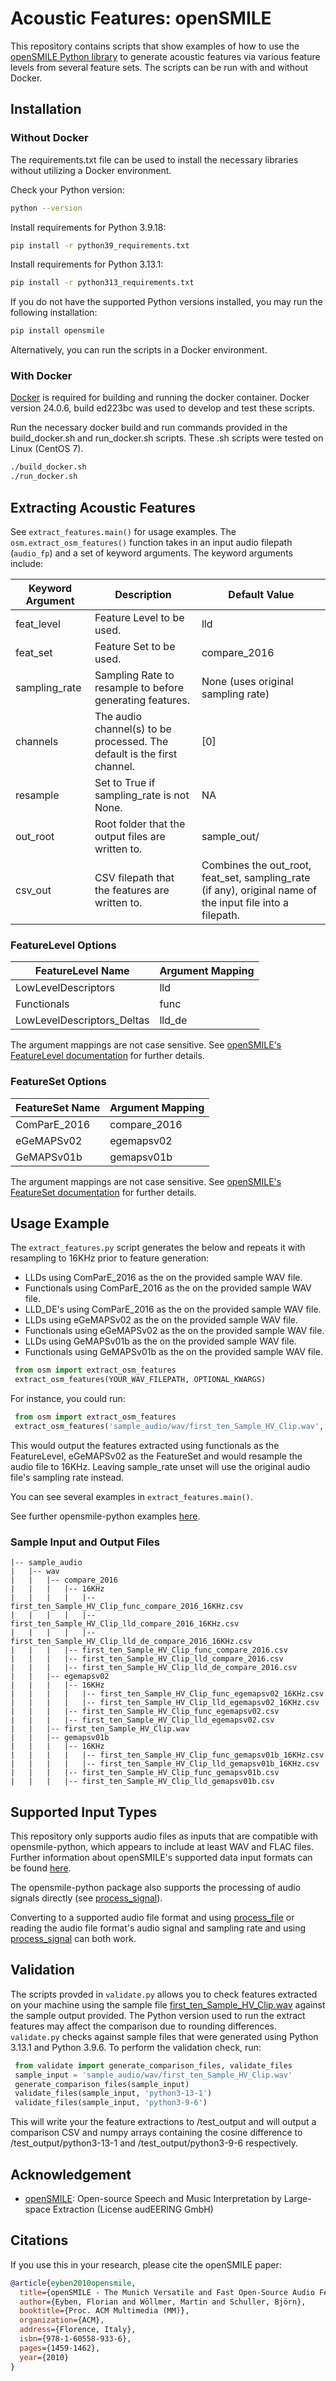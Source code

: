 # Acoustic Features: openSMILE

This repository contains scripts that show examples of how to use the [openSMILE Python library](https://audeering.github.io/opensmile-python/) to generate acoustic features via various feature levels from several feature sets. The scripts can be run with and without Docker.

## Installation

### Without Docker

The requirements.txt file can be used to install the necessary libraries without utilizing a Docker environment.

Check your Python version:
```sh
python --version
```
Install requirements for Python 3.9.18:
```sh
pip install -r python39_requirements.txt
```
Install requirements for Python 3.13.1:
```sh
pip install -r python313_requirements.txt
```
If you do not have the supported Python versions installed, you may run the following installation:
```sh
pip install opensmile
```
Alternatively, you can run the scripts in a Docker environment.

### With Docker

[Docker](https://docs.docker.com/engine/install/) is required for building and running the docker container. Docker version 24.0.6, build ed223bc was used to develop and test these scripts.

Run the necessary docker build and run commands provided in the build_docker.sh and run_docker.sh scripts. These .sh scripts were tested on Linux (CentOS 7).

```sh
./build_docker.sh
./run_docker.sh
```

## Extracting Acoustic Features

See `extract_features.main()` for usage examples. The `osm.extract_osm_features()` function takes in an input audio filepath (`audio_fp`) and a set of keyword arguments. The keyword arguments include:

| Keyword Argument | Description | Default Value| 
| - | - | - |
| feat_level | Feature Level to be used. | lld |
| feat_set | Feature Set to be used. | compare_2016 |
| sampling_rate | Sampling Rate to resample to before generating features. | None (uses original sampling rate) |
| channels | The audio channel(s) to be processed. The default is the first channel. | [0] |
| resample | Set to True if sampling_rate is not None. | NA |
| out_root | Root folder that the output files are written to. | sample_out/ |
| csv_out | CSV filepath that the features are written to. | Combines the out_root, feat_set, sampling_rate (if any), original name of the input file into a filepath. |

### FeatureLevel Options

| FeatureLevel Name          | Argument Mapping |
|----------------------------|------------------|
| LowLevelDescriptors        | lld              |
| Functionals                | func             |
| LowLevelDescriptors_Deltas | lld_de           |

The argument mappings are not case sensitive.
See [openSMILE's FeatureLevel documentation](https://audeering.github.io/opensmile-python/api/opensmile.FeatureLevel.html) for further details.

### FeatureSet Options

| FeatureSet Name | Argument Mapping |
|-----------------|------------------|
| ComParE_2016    | compare_2016     |
| eGeMAPSv02      | egemapsv02       |
| GeMAPSv01b      | gemapsv01b       |

The argument mappings are not case sensitive.
See [openSMILE's FeatureSet documentation](https://audeering.github.io/opensmile-python/api/opensmile.FeatureSet.html#opensmile.FeatureSet) for further details.

## Usage Example

The `extract_features.py` script generates the below and repeats it with resampling to 16KHz prior to feature generation:
- LLDs using ComParE_2016 as the on the provided sample WAV file.
- Functionals using ComParE_2016 as the on the provided sample WAV file.
- LLD_DE's using ComParE_2016 as the on the provided sample WAV file.
- LLDs using eGeMAPSv02 as the on the provided sample WAV file.
- Functionals using eGeMAPSv02 as the on the provided sample WAV file.
- LLDs using GeMAPSv01b as the on the provided sample WAV file.
- Functionals using GeMAPSv01b as the on the provided sample WAV file.

```python
 from osm import extract_osm_features
 extract_osm_features(YOUR_WAV_FILEPATH, OPTIONAL_KWARGS)
```
For instance, you could run:
```python
 from osm import extract_osm_features
 extract_osm_features('sample_audio/wav/first_ten_Sample_HV_Clip.wav', feat_level='func', feat_set='eGeMAPSv02', sampling_rate=16000)
```
This would output the features extracted using functionals as the FeatureLevel, eGeMAPSv02 as the FeatureSet and would resample the audio file to 16KHz. Leaving sample_rate unset will use the original audio file's sampling rate instead.

You can see several examples in `extract_features.main()`.

See further opensmile-python examples [here](https://audeering.github.io/opensmile-python/usage.html).

### Sample Input and Output Files
```
|-- sample_audio
|   |-- wav
|   |   |-- compare_2016
|   |   |   |-- 16KHz
|   |   |   |   |-- first_ten_Sample_HV_Clip_func_compare_2016_16KHz.csv
|   |   |   |   |-- first_ten_Sample_HV_Clip_lld_compare_2016_16KHz.csv
|   |   |   |   |-- first_ten_Sample_HV_Clip_lld_de_compare_2016_16KHz.csv
|   |   |   |-- first_ten_Sample_HV_Clip_func_compare_2016.csv
|   |   |   |-- first_ten_Sample_HV_Clip_lld_compare_2016.csv
|   |   |   |-- first_ten_Sample_HV_Clip_lld_de_compare_2016.csv
|   |   |-- egemapsv02
|   |   |   |-- 16KHz
|   |   |   |   |-- first_ten_Sample_HV_Clip_func_egemapsv02_16KHz.csv
|   |   |   |   |-- first_ten_Sample_HV_Clip_lld_egemapsv02_16KHz.csv
|   |   |   |-- first_ten_Sample_HV_Clip_func_egemapsv02.csv
|   |   |   |-- first_ten_Sample_HV_Clip_lld_egemapsv02.csv
|   |   |-- first_ten_Sample_HV_Clip.wav
|   |   |-- gemapsv01b
|   |   |   |-- 16KHz
|   |   |   |   |-- first_ten_Sample_HV_Clip_func_gemapsv01b_16KHz.csv
|   |   |   |   |-- first_ten_Sample_HV_Clip_lld_gemapsv01b_16KHz.csv
|   |   |   |-- first_ten_Sample_HV_Clip_func_gemapsv01b.csv
|   |   |   |-- first_ten_Sample_HV_Clip_lld_gemapsv01b.csv
```
## Supported Input Types
This repository only supports audio files as inputs that are compatible with opensmile-python, which appears to include at least WAV and FLAC files. Further information about openSMILE's supported data input formats can be found [here](https://audeering.github.io/opensmile/about.html#data-input).

The opensmile-python package also supports the processing of audio signals directly (see [process_signal](https://stackoverflow.com/questions/44836653/ffmpegs-flac-compression-levels-defaults-settings)). 

Converting to a supported audio file format and using [process_file](https://audeering.github.io/opensmile-python/api/opensmile.Smile.html#process-signal) or reading the audio file format's audio signal and sampling rate and using [process_signal](https://audeering.github.io/opensmile-python/api/opensmile.Smile.html#process-signal) can both work.

## Validation
The scripts provded in `validate.py` allows you to check features extracted on your machine using the sample file [first_ten_Sample_HV_Clip.wav](opensmile/sample_audio/wav/first_ten_Sample_HV_Clip.wav) against the sample output provided. The Python version used to run the extract features may affect the comparison due to rounding differences. `validate.py` checks against sample files that were generated using Python 3.13.1 and Python 3.9.6. To perform the validation check, run:

```python
 from validate import generate_comparison_files, validate_files
 sample_input = 'sample_audio/wav/first_ten_Sample_HV_Clip.wav'
 generate_comparison_files(sample_input)
 validate_files(sample_input, 'python3-13-1')
 validate_files(sample_input, 'python3-9-6')
```

This will write your the feature extractions to /test_output and will output a comparison CSV and numpy arrays containing the cosine difference to /test_output/python3-13-1 and /test_output/python3-9-6 respectively.

## Acknowledgement
- [openSMILE](https://github.com/audeering/opensmile): Open-source Speech and Music Interpretation by Large-space Extraction (License audEERING GmbH)

## Citations
If you use this in your research, please cite the openSMILE paper:
```bibtex
@article{eyben2010opensmile,
  title={openSMILE - The Munich Versatile and Fast Open-Source Audio Feature Extractor},
  author={Eyben, Florian and Wöllmer, Martin and Schuller, Björn},
  booktitle={Proc. ACM Multimedia (MM)},
  organization={ACM},
  address={Florence, Italy},
  isbn={978-1-60558-933-6},
  pages={1459-1462},
  year={2010}
}
```
